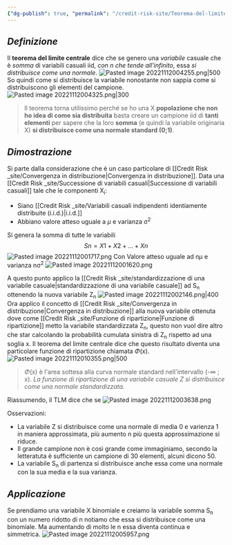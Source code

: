 ```yaml
---
{"dg-publish": true, "permalink": "/credit-risk-site/Teorema-del-limite-centrale/"}
---
```






## *Definizione*
Il **teorema del limite centrale** dice che se genero una *variabile* casuale che è *somma* di variabili casuali iid, *con n che tende all'infinito*, essa *si distribuisce come una normale*.
![Pasted image 20221112004255.png|500](/img/user/Credit%20Risk%20_site/allegati/allegati/Pasted%20image%2020221112004255.png)
So quindi come si distribuisce la variabile nonostante non sappia come si distribuiscono gli elementi del campione.
![Pasted image 20221112004325.png|300](/img/user/Credit%20Risk%20_site/allegati/allegati/Pasted%20image%2020221112004325.png)

>Il teorema torna utilissimo perché se ho una X **popolazione che non ho idea di come sia distribuita** basta creare un campione iid di **tanti elementi** per sapere che la loro **somma** (e quindi la variabile originaria X) **si distribuisce come una normale standard (0;1)**.

## *Dimostrazione*
Si parte dalla considerazione che è un caso particolare di [[Credit Risk _site/Convergenza in distribuzione\|Convergenza in distribuzione]].
Data una [[Credit Risk _site/Successione di variabili casuali\|Successione di variabili casuali]] tale che le componenti X<sub>i</sub>:
- Siano [[Credit Risk _site/Variabili casuali indipendenti identiamente distribuite (i.i.d.)\|i.i.d.]] 
- Abbiano valore atteso uguale a $\mu$ e varianza σ<sup>2</sup> 

Si genera la somma di tutte le variabili $$Sn = X1+X2+...+Xn$$
![Pasted image 20221112001717.png](/img/user/Credit%20Risk%20_site/allegati/allegati/Pasted%20image%2020221112001717.png)
Con Valore atteso uguale ad n$\mu$ e varianza nσ<sup>2</sup>
![Pasted image 20221112001620.png](/img/user/Credit%20Risk%20_site/allegati/allegati/Pasted%20image%2020221112001620.png)

A questo punto applico la [[Credit Risk _site/standardizzazione di una variabile casuale\|standardizzazione di una variabile casuale]] ad S<sub>n</sub> ottenendo la nuova variabile Z<sub>n</sub>
![Pasted image 20221112002146.png|400](/img/user/Credit%20Risk%20_site/allegati/allegati/Pasted%20image%2020221112002146.png)
Ora applico il concetto di [[Credit Risk _site/Convergenza in distribuzione\|Convergenza in distribuzione]] alla nuova variabile ottenuta dove come [[Credit Risk _site/Funzione di ripartizione\|Funzione di ripartizione]] metto la variabile standardizzata Z<sub>n</sub>, questo non vuol dire altro che star calcolando la probabilità cumulata sinistra di Z<sub>n</sub> rispetto ad una soglia x.
Il teorema del limite centrale dice che questo risultato diventa una particolare funzione di ripartizione chiamata $\Phi$(x).
![Pasted image 20221112010355.png|500](/img/user/Credit%20Risk%20_site/allegati/allegati/Pasted%20image%2020221112010355.png)

> $\Phi$(x) è l'area sottesa alla curva normale standard nell'intervallo (-∞ ; x).
> *La funzione di ripartizione di una variabile casuale Z si distribuisce come una normale standardizzata.*

Riassumendo, il TLM dice che se 
![Pasted image 20221112003638.png](/img/user/Credit%20Risk%20_site/allegati/allegati/Pasted%20image%2020221112003638.png)

Osservazioni:
- La variabile Z si distribuisce come una normale di media 0 e varienza 1 in maniera approssimata, più aumento n più questa approssimazione si riduce.
- Il grande campione non è così grande come immaginiamo, secondo la letteratuta è sufficiente un campione di 30 elementi, alcuni dicono 50.
- La variabile S<sub>n</sub> di partenza si distribuisce anche essa come una normale con la sua media e la sua varianza.

## *Applicazione*
Se prendiamo una variabile X binomiale e creiamo la variabile somma S<sub>n</sub> con un numero ridotto di n notiamo che essa si distribuisce come una binomiale.
Ma aumentando di molto le n essa diventa continua e simmetrica.
![Pasted image 20221112005957.png](/img/user/Credit%20Risk%20_site/allegati/allegati/Pasted%20image%2020221112005957.png)